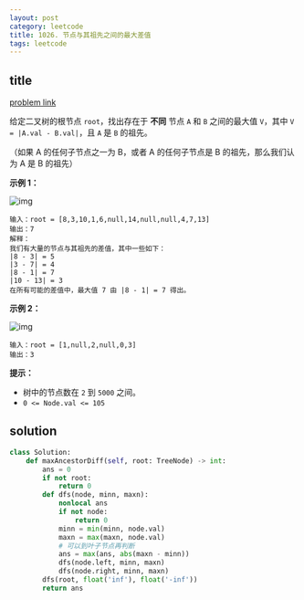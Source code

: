 ```yaml
---
layout: post
category: leetcode
title: 1026. 节点与其祖先之间的最大差值
tags: leetcode
---
```

## title
[problem link](https://leetcode-cn.com/problems/maximum-difference-between-node-and-ancestor/)

给定二叉树的根节点 `root`，找出存在于 **不同** 节点 `A` 和 `B` 之间的最大值 `V`，其中 `V = |A.val - B.val|`，且 `A` 是 `B` 的祖先。

（如果 A 的任何子节点之一为 B，或者 A 的任何子节点是 B 的祖先，那么我们认为 A 是 B 的祖先）

 

**示例 1：**

![img](https://assets.leetcode.com/uploads/2020/11/09/tmp-tree.jpg)

```
输入：root = [8,3,10,1,6,null,14,null,null,4,7,13]
输出：7
解释： 
我们有大量的节点与其祖先的差值，其中一些如下：
|8 - 3| = 5
|3 - 7| = 4
|8 - 1| = 7
|10 - 13| = 3
在所有可能的差值中，最大值 7 由 |8 - 1| = 7 得出。
```

**示例 2：**

![img](https://assets.leetcode.com/uploads/2020/11/09/tmp-tree-1.jpg)

```
输入：root = [1,null,2,null,0,3]
输出：3
```

 

**提示：**

- 树中的节点数在 `2` 到 `5000` 之间。
- `0 <= Node.val <= 105`

## solution



```python
class Solution:
    def maxAncestorDiff(self, root: TreeNode) -> int:
        ans = 0
        if not root:
            return 0
        def dfs(node, minn, maxn):
            nonlocal ans
            if not node:
                return 0
            minn = min(minn, node.val)
            maxn = max(maxn, node.val)
            # 可以到叶子节点再判断
            ans = max(ans, abs(maxn - minn))
            dfs(node.left, minn, maxn)
            dfs(node.right, minn, maxn)
        dfs(root, float('inf'), float('-inf'))
        return ans
```

